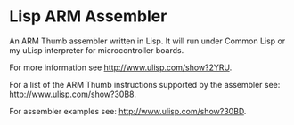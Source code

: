 # Lisp ARM Assembler
An ARM Thumb assembler written in Lisp. It will run under Common Lisp or my uLisp interpreter for microcontroller boards.

For more information see http://www.ulisp.com/show?2YRU.

For a list of the ARM Thumb instructions supported by the assembler see: http://www.ulisp.com/show?30B8.

For assembler examples see: http://www.ulisp.com/show?30BD.
